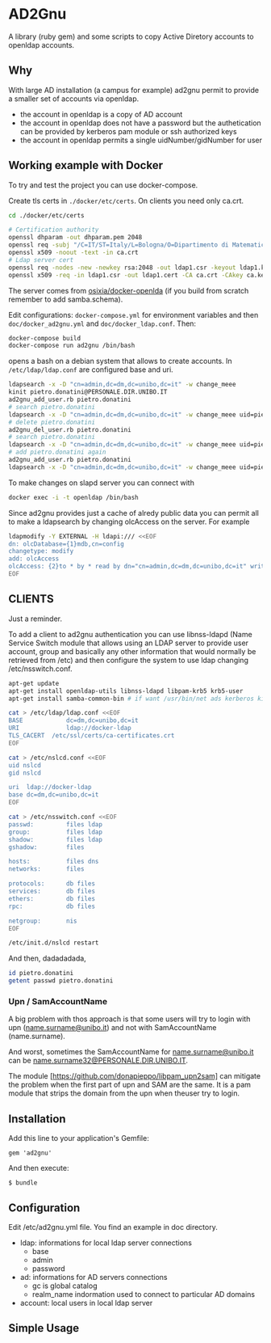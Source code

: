 # AD2Gnu

A library (ruby gem) and some scripts to copy Active Diretory accounts to openldap accounts.

## Why

With large AD installation (a campus for example) ad2gnu permit to 
provide a smaller set of accounts via openldap.

  - the account in openldap is a copy of AD account
  - the account in openldap does not have a password but the authetication can be provided by kerberos pam module or ssh authorized keys
  - the account in openldap permits a single uidNumber/gidNumber for user

## Working example with Docker

To try and test the project you can use docker-compose.

Create tls certs in `./docker/etc/certs`.
On clients you need only ca.crt.

```bash
cd ./docker/etc/certs

# Certification authority
openssl dhparam -out dhparam.pem 2048
openssl req -subj "/C=IT/ST=Italy/L=Bologna/O=Dipartimento di Matematica/OU=Certification Authority/CN=CA dm.unibo.it/emailAddress=dipmat-supportoweb@unibo.it" -days 4000 -new -newkey rsa:2048 -sha1 -x509 -keyout ca.key -out ca.crt
openssl x509 -noout -text -in ca.crt
# Ldap server cert
openssl req -nodes -new -newkey rsa:2048 -out ldap1.csr -keyout ldap1.key -subj "/C=IT/ST=Italy/L=Bologna/O=Dipartimento di Matematica/OU=Ldap Servers/CN=ldap1.dm.unibo.it/emailAddress=dipmat-supportoweb@unibo.it"
openssl x509 -req -in ldap1.csr -out ldap1.cert -CA ca.crt -CAkey ca.key -CAcreateserial -days 4000
```

The server comes from [osixia/docker-openlda](https://github.com/osixia/docker-openldap)
(if you build from scratch remember to add samba.schema).

Edit configurations: `docker-compose.yml` for environment variables and then `doc/docker_ad2gnu.yml` and `doc/docker_ldap.conf`.
Then:

```bash
docker-compose build
docker-compose run ad2gnu /bin/bash
``` 
opens a bash on a debian system that allows to create accounts.
In `/etc/ldap/ldap.conf` are configured base and uri.

```bash
ldapsearch -x -D "cn=admin,dc=dm,dc=unibo,dc=it" -w change_meee 
kinit pietro.donatini@PERSONALE.DIR.UNIBO.IT
ad2gnu_add_user.rb pietro.donatini
# search pietro.donatini
ldapsearch -x -D "cn=admin,dc=dm,dc=unibo,dc=it" -w change_meee uid=pietro.donatini
# delete pietro.donatini
ad2gnu_del_user.rb pietro.donatini
# search pietro.donatini
ldapsearch -x -D "cn=admin,dc=dm,dc=unibo,dc=it" -w change_meee uid=pietro.donatini
# add pietro.donatini again
ad2gnu_add_user.rb pietro.donatini
ldapsearch -x -D "cn=admin,dc=dm,dc=unibo,dc=it" -w change_meee uid=pietro.donatini
```
To make changes on slapd server you can connect with 

```bash
docker exec -i -t openldap /bin/bash
```

Since ad2gnu provides just a cache of alredy public 
data you can permit all to make a ldapsearch by changing olcAccess on the server.
For example

```bash
ldapmodify -Y EXTERNAL -H ldapi:/// <<EOF
dn: olcDatabase={1}mdb,cn=config
changetype: modify
add: olcAccess
olcAccess: {2}to * by * read by dn="cn=admin,dc=dm,dc=unibo,dc=it" write
EOF
```

## CLIENTS

Just a reminder.

To add a client to ad2gnu authentication you can use libnss-ldapd 
(Name Service Switch module that allows using an LDAP server to provide user account, 
group and  basically any other information that would normally be retrieved from /etc)
and then configure the system to use ldap changing /etc/nsswitch.conf.

```bash
apt-get update
apt-get install openldap-utils libnss-ldapd libpam-krb5 krb5-user
apt-get install samba-common-bin # if want /usr/bin/net ads kerberos kinit -P

cat > /etc/ldap/ldap.conf <<EOF
BASE            dc=dm,dc=unibo,dc=it
URI             ldap://docker-ldap
TLS_CACERT	/etc/ssl/certs/ca-certificates.crt
EOF

cat > /etc/nslcd.conf <<EOF
uid nslcd
gid nslcd

uri  ldap://docker-ldap
base dc=dm,dc=unibo,dc=it
EOF

cat > /etc/nsswitch.conf <<EOF
passwd:         files ldap
group:          files ldap
shadow:         files ldap
gshadow:        files

hosts:          files dns
networks:       files

protocols:      db files
services:       db files
ethers:         db files
rpc:            db files

netgroup:       nis
EOF

/etc/init.d/nslcd restart
```

And then, dadadadada, 

```bash
id pietro.donatini
getent passwd pietro.donatini
```

### Upn / SamAccountName

A big problem with thos approach is that some users will
try to login with upn (name.surname@unibo.it) 
and not with SamAccountName (name.surname).

And worst, sometimes the SamAccountName for name.surname@unibo.it
can be name.surname32@PERSONALE.DIR.UNIBO.IT.


The module [https://github.com/donapieppo/libpam_upn2sam] can mitigate
the problem when the first part of upn and SAM are the same. It is
a pam module that strips the domain from the upn when theuser try to login.

## Installation

Add this line to your application's Gemfile:

    gem 'ad2gnu'

And then execute:

    $ bundle

## Configuration

Edit /etc/ad2gnu.yml file. You find an example in doc directory.

* ldap: informations for local ldap server connections
  * base
  * admin
  * password
* ad: informations for AD servers connections
  * gc is global catalog
  * realm_name indormation used to connect to particular AD domains
* account: local users in local ldap server

## Simple Usage



